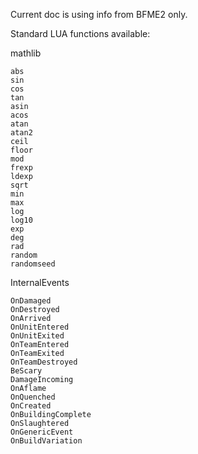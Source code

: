 Current doc is using info from BFME2 only.  

Standard LUA functions available:

mathlib
```
abs
sin
cos
tan
asin
acos
atan
atan2
ceil
floor
mod
frexp
ldexp
sqrt
min
max
log
log10
exp
deg
rad
random
randomseed
```


InternalEvents
```
OnDamaged
OnDestroyed
OnArrived
OnUnitEntered
OnUnitExited
OnTeamEntered
OnTeamExited
OnTeamDestroyed
BeScary
DamageIncoming
OnAflame
OnQuenched
OnCreated
OnBuildingComplete
OnSlaughtered
OnGenericEvent
OnBuildVariation
```

